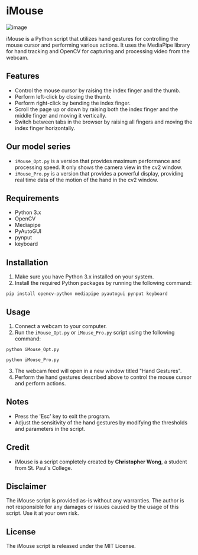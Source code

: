 # iMouse

![image](https://github.com/ComputerSocietySPC/iMouse/assets/148703297/3b4f12ac-1664-472a-a5fe-e0608626bfd1)

iMouse is a Python script that utilizes hand gestures for controlling the mouse cursor and performing various actions. It uses the MediaPipe library for hand tracking and OpenCV for capturing and processing video from the webcam.

## Features

- Control the mouse cursor by raising the index finger and the thumb.
- Perform left-click by closing the thumb.
- Perform right-click by bending the index finger.
- Scroll the page up or down by raising both the index finger and the middle finger and moving it vertically.
- Switch between tabs in the browser by raising all fingers and moving the index finger horizontally.

## Our model series
- `iMouse_Opt.py` is a version that provides maximum performance and processing speed. It only shows the camera view in the cv2 window.
- `iMouse_Pro.py` is a version that provides a powerful display, providing real time data of the motion of the hand in the cv2 window.

## Requirements

- Python 3.x
- OpenCV
- Mediapipe
- PyAutoGUI
- pynput
- keyboard

## Installation

1. Make sure you have Python 3.x installed on your system.
2. Install the required Python packages by running the following command:
~~~
pip install opencv-python mediapipe pyautogui pynput keyboard
~~~

## Usage

1. Connect a webcam to your computer.
2. Run the `iMouse_Opt.py` or `iMouse_Pro.py` script using the following command:
~~~
python iMouse_Opt.py
~~~
~~~
python iMouse_Pro.py
~~~
3. The webcam feed will open in a new window titled "Hand Gestures".
4. Perform the hand gestures described above to control the mouse cursor and perform actions.

## Notes
- Press the 'Esc' key to exit the program.
- Adjust the sensitivity of the hand gestures by modifying the thresholds and parameters in the script.

## Credit
- iMouse is a script completely created by **Christopher Wong**, a student from St. Paul's College.

## Disclaimer
The iMouse script is provided as-is without any warranties. The author is not responsible for any damages or issues caused by the usage of this script. Use it at your own risk.

## License
The iMouse script is released under the MIT License.

